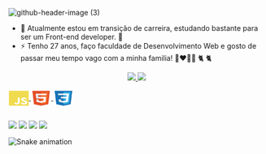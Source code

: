 ![github-header-image (3)](https://user-images.githubusercontent.com/79432190/197428196-afc0bed7-57fb-48df-b338-27ab378820fb.png)


- 🔭 Atualmente estou em transição de carreira, estudando bastante para ser um Front-end developer. 🤟
- ⚡ Tenho 27 anos, faço faculdade de Desenvolvimento Web e gosto de passar meu tempo vago com a minha familia! 👩‍❤️‍💋‍👨 🐈 🐈

<div align="center">
  <a href="https://github.com/mateus-lr">
  <img height="180em" src="https://github-readme-stats.vercel.app/api?username=mateus-lr&show_icons=true&theme=dracula&include_all_commits=true&count_private=true"/>
  <img height="180em" src="https://github-readme-stats.vercel.app/api/top-langs/?username=mateus-lr&layout=compact&langs_count=7&theme=dracula"/>
</div>

  <div style="display: inline_block"><br>
  <img align="center" alt="Dev-Js" height="30" width="40" src="https://raw.githubusercontent.com/devicons/devicon/master/icons/javascript/javascript-plain.svg">
  <img align="center" alt="Dev-HTML" height="30" width="40" src="https://raw.githubusercontent.com/devicons/devicon/master/icons/html5/html5-original.svg">
  <img align="center" alt="Dev-CSS" height="30" width="40" src="https://raw.githubusercontent.com/devicons/devicon/master/icons/css3/css3-original.svg">
 
    
</div>
  
   ##
  
  <div> 
  <a href="https://www.instagram.com/mateus_r/" target="_blank"><img src="https://img.shields.io/badge/-Instagram-%23E4405F?style=for-the-badge&logo=instagram&logoColor=white" target="_blank"></a> 
  <a href = "mailto:mateus_lr@outlook.com"><img src="https://img.shields.io/badge/Outlook-0078D4?style=for-the-badge&logo=microsoft-outlook&logoColor=white" target="_blank"></a>
  <a href="AQUI VAI O LINK DO LINKEDIM" target="_blank"><img src="https://img.shields.io/badge/-LinkedIn-%230077B5?style=for-the-badge&logo=linkedin&logoColor=white" target="_blank"></a>
  <a href="https://twitter.com/maatscript" target="_blank"><img src="https://img.shields.io/badge/Twitter-1DA1F2?style=for-the-badge&logo=twitter&logoColor=white" target="_blank"></a>
    
  ![Snake animation](https://github.com/mateus-lr/mateus-lr/blob/output/github-contribution-grid-snake.svg)
 
</div>
